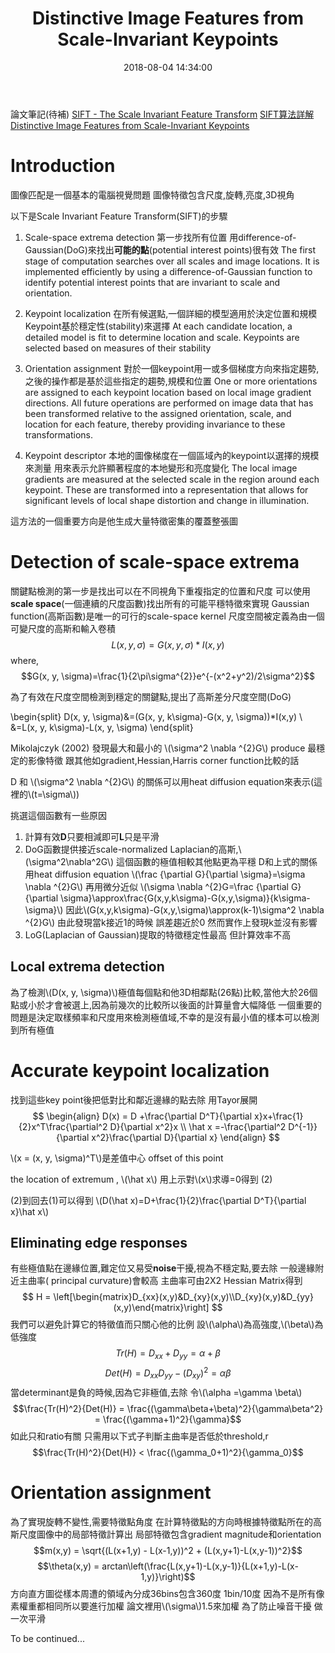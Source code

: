 ﻿---
title: Distinctive Image Features from Scale-Invariant Keypoints
tags:
  - Feature Extraction
categories:
  - Computer Vision

mathjax: true
date: 2018-08-04 14:34:00
---

論文筆記(待補)
[SIFT - The Scale Invariant Feature Transform](https://pdfs.semanticscholar.org/presentation/e903/196678c93315f2bf6f0235b3bab59c157b04.pdf)
[SIFT算法詳解](https://blog.csdn.net/zddblog/article/details/7521424)
[Distinctive Image Features from Scale-Invariant Keypoints](https://www.cs.ubc.ca/~lowe/papers/ijcv04.pdf)
<!--more-->

# Introduction

圖像匹配是一個基本的電腦視覺問題
圖像特徵包含尺度,旋轉,亮度,3D視角

以下是Scale Invariant Feature Transform(SIFT)的步驟
1. Scale-space extrema detection
第一步找所有位置 用difference-of-Gaussian(DoG)來找出**可能的點**(potential interest points)很有效
The first stage of computation searches over all scales
and image locations. It is implemented efficiently by using a difference-of-Gaussian
function to identify potential interest points that are invariant to scale and orientation.

2. Keypoint localization
在所有候選點,一個詳細的模型適用於決定位置和規模 Keypoint基於穩定性(stability)來選擇
At each candidate location, a detailed model is fit to determine
location and scale. Keypoints are selected based on measures of their stability

3. Orientation assignment
對於一個keypoint用一或多個梯度方向來指定趨勢,之後的操作都是基於這些指定的趨勢,規模和位置
One or more orientations are assigned to each keypoint location
based on local image gradient directions. All future operations are performed
on image data that has been transformed relative to the assigned orientation, scale, and
location for each feature, thereby providing invariance to these transformations.

4. Keypoint descriptor
本地的圖像梯度在一個區域內的keypoint以選擇的規模來測量
用來表示允許顯著程度的本地變形和亮度變化
The local image gradients are measured at the selected scale
in the region around each keypoint. These are transformed into a representation that
allows for significant levels of local shape distortion and change in illumination.

這方法的一個重要方向是他生成大量特徵密集的覆蓋整張圖

# Detection of scale-space extrema

關鍵點檢測的第一步是找出可以在不同視角下重複指定的位置和尺度
可以使用**scale space**(一個連續的尺度函數)找出所有的可能平穩特徵來實現
Gaussian function(高斯函數)是唯一的可行的scale-space kernel
尺度空間被定義為由一個可變尺度的高斯和輸入卷積
$$L(x, y, \sigma)=G(x, y, \sigma)*I(x, y)$$
where, 
$$G(x, y, \sigma)=\frac{1}{2\pi\sigma^{2}}e^{-(x^2+y^2)/2\sigma^2}$$

為了有效在尺度空間檢測到穩定的關鍵點,提出了高斯差分尺度空間(DoG)


\begin{split}
D(x, y, \sigma)&=(G(x, y, k\sigma)-G(x, y, \sigma))*I(x,y) \\
&=L(x, y, k\sigma)-L(x, y, \sigma)
\end{split}

Mikolajczyk (2002) 發現最大和最小的 \\(\sigma^2 \nabla ^{2}G\\) produce 最穩定的影像特徵 跟其他如gradient,Hessian,Harris corner function比較的話

D 和 \\(\sigma^2 \nabla ^{2}G\\) 的關係可以用heat diffusion equation來表示(這裡的\\(t=\sigma\\))


挑選這個函數有一些原因
1. 計算有效**D**只要相減即可**L**只是平滑
2. DoG函數提供接近scale-normalized Laplacian的高斯,\\(\sigma^2\nabla^2G\\)
	這個函數的極值相較其他點更為平穩
	D和上式的關係用heat diffusion equation \\(\frac {\partial G}{\partial \sigma}=\sigma \nabla ^{2}G\\) 再用微分近似
	\\(\sigma \nabla ^{2}G=\frac {\partial G}{\partial \sigma}\approx\frac{G(x,y,k\sigma)-G(x,y,\sigma)}{k\sigma-\sigma}\\)
	因此\\(G(x,y,k\sigma)-G(x,y,\sigma)\approx(k-1)\sigma^2 \nabla ^{2}G\\)
	由此發現當k接近1的時候 誤差趨近於0 然而實作上發現k並沒有影響
3. LoG(Laplacian of Gaussian)提取的特徵穩定性最高 但計算效率不高



## Local extrema detection
為了檢測\\(D(x, y, \sigma)\\)極值每個點和他3D相鄰點(26點)比較,當他大於26個點或小於才會被選上,因為前幾次的比較所以後面的計算量會大幅降低
一個重要的問題是決定取樣頻率和尺度用來檢測極值域,不幸的是沒有最小值的樣本可以檢測到所有極值

#  Accurate keypoint localization
找到這些key point後把低對比和鄰近邊緣的點去除
用Tayor展開
$$
\begin{align}
D(x) = D +\frac{\partial D^T}{\partial x}x+\frac{1}{2}x^T\frac{\partial^2 D}{\partial x^2}x \\
\hat x =-\frac{\partial^2 D^{-1}}{\partial x^2}\frac{\partial D}{\partial x}
\end{align}
$$

\\(x = (x, y, \sigma)^T\\)是差值中心 offset of this point

the location of extremum , \\(\hat x\\) 用上示對\\(x\\)求導=0得到 (2)

(2)到回去(1)可以得到
\\(D(\hat x)=D+\frac{1}{2}\frac{\partial D^T}{\partial x}\hat x\\)


## Eliminating edge responses
有些極值點在邊緣位置,難定位又易受**noise**干擾,視為不穩定點,要去除
一般邊緣附近主曲率( principal curvature)會較高
主曲率可由2X2 Hessian Matrix得到
$$
H = \left[\begin{matrix}D_{xx}(x,y)&D_{xy}(x,y)\\D_{xy}(x,y)&D_{yy}(x,y)\end{matrix}\right]
$$
我們可以避免計算它的特徵值而只關心他的比例
設\\(\alpha\\)為高強度,\\(\beta\\)為低強度
$$Tr(H) = D_{xx} + D_{yy}= \alpha + \beta$$
$$Det(H) = D_{xx}D_{yy}-(D_{xy})^2= \alpha\beta$$
當determinant是負的時候,因為它非極值,去除
令\\(\alpha =\gamma \beta\\)
$$\frac{Tr(H)^2}{Det(H)} = \frac{(\gamma\beta+\beta)^2}{\gamma\beta^2} = \frac{(\gamma+1)^2}{\gamma}$$
如此只和ratio有關
只需用以下式子判斷主曲率是否低於threshold,r
$$\frac{Tr(H)^2}{Det(H)} < \frac{(\gamma_0+1)^2}{\gamma_0}$$

# Orientation assignment
為了實現旋轉不變性,需要特徵點角度 在計算特徵點的方向時根據特徵點所在的高斯尺度圖像中的局部特徵計算出
局部特徵包含gradient magnitude和orientation
$$m(x,y) = \sqrt{(L(x+1,y) - L(x-1,y))^2 + (L(x,y+1)-L(x,y-1))^2}$$
$$\theta(x,y) = arctan\left(\frac{L(x,y+1)-L(x,y-1)}{L(x+1,y)-L(x-1,y)}\right)$$
方向直方圖從樣本周遭的領域內分成36bins包含360度 1bin/10度 因為不是所有像素權重都相同所以要進行加權
論文裡用\\(\sigma\\)1.5來加權
為了防止噪音干擾 做一次平滑

To be continued...
